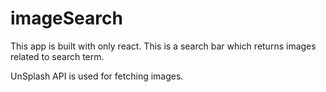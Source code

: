 # imageSearch

This app is built with only react. This is a search bar which returns images related to search term.

UnSplash API is used for fetching images.
